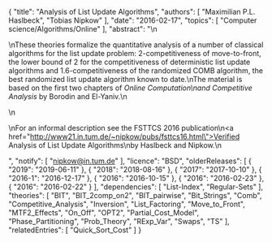 {
    "title": "Analysis of List Update Algorithms",
    "authors": [
        "Maximilian P.L. Haslbeck",
        "Tobias Nipkow"
    ],
    "date": "2016-02-17",
    "topics": [
        "Computer science/Algorithms/Online"
    ],
    "abstract": "\n<p>\nThese theories formalize the quantitative analysis of a number of classical algorithms for the list update problem: 2-competitiveness of move-to-front, the lower bound of 2 for the competitiveness of deterministic list update algorithms and 1.6-competitiveness of the randomized COMB algorithm, the best randomized list update algorithm known to date.\nThe material is based on the first two chapters of <i>Online Computation\nand Competitive Analysis</i> by Borodin and El-Yaniv.\n</p>\n<p>\nFor an informal description see the FSTTCS 2016 publication\n<a href=\"http://www21.in.tum.de/~nipkow/pubs/fsttcs16.html\">Verified Analysis of List Update Algorithms</a>\nby Haslbeck and Nipkow.\n</p>",
    "notify": [
        "nipkow@in.tum.de"
    ],
    "licence": "BSD",
    "olderReleases": [
        {
            "2019": "2019-06-11"
        },
        {
            "2018": "2018-08-16"
        },
        {
            "2017": "2017-10-10"
        },
        {
            "2016-1": "2016-12-17"
        },
        {
            "2016": "2016-10-15"
        },
        {
            "2016": "2016-02-23"
        },
        {
            "2016": "2016-02-22"
        }
    ],
    "dependencies": [
        "List-Index",
        "Regular-Sets"
    ],
    "theories": [
        "BIT",
        "BIT_2comp_on2",
        "BIT_pairwise",
        "Bit_Strings",
        "Comb",
        "Competitive_Analysis",
        "Inversion",
        "List_Factoring",
        "Move_to_Front",
        "MTF2_Effects",
        "On_Off",
        "OPT2",
        "Partial_Cost_Model",
        "Phase_Partitioning",
        "Prob_Theory",
        "RExp_Var",
        "Swaps",
        "TS"
    ],
    "relatedEntries": [
        "Quick_Sort_Cost"
    ]
}